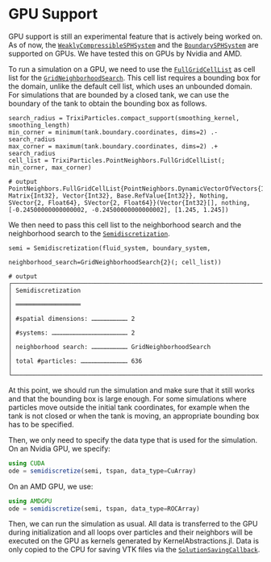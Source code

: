# GPU Support

GPU support is still an experimental feature that is actively being worked on.
As of now, the [`WeaklyCompressibleSPHSystem`](@ref) and the [`BoundarySPHSystem`](@ref)
are supported on GPUs.
We have tested this on GPUs by Nvidia and AMD.

To run a simulation on a GPU, we need to use the [`FullGridCellList`](@ref)
as cell list for the [`GridNeighborhoodSearch`](@ref).
This cell list requires a bounding box for the domain, unlike the default cell list, which
uses an unbounded domain.
For simulations that are bounded by a closed tank, we can use the boundary of the tank
to obtain the bounding box as follows.
```jldoctest gpu; output=false, setup=:(using TrixiParticles; trixi_include(@__MODULE__, joinpath(examples_dir(), "fluid", "hydrostatic_water_column_2d.jl"), sol=nothing))
search_radius = TrixiParticles.compact_support(smoothing_kernel, smoothing_length)
min_corner = minimum(tank.boundary.coordinates, dims=2) .- search_radius
max_corner = maximum(tank.boundary.coordinates, dims=2) .+ search_radius
cell_list = TrixiParticles.PointNeighbors.FullGridCellList(; min_corner, max_corner)

# output
PointNeighbors.FullGridCellList{PointNeighbors.DynamicVectorOfVectors{Int32, Matrix{Int32}, Vector{Int32}, Base.RefValue{Int32}}, Nothing, SVector{2, Float64}, SVector{2, Float64}}(Vector{Int32}[], nothing, [-0.24500000000000002, -0.24500000000000002], [1.245, 1.245])
```

We then need to pass this cell list to the neighborhood search and the neighborhood search
to the [`Semidiscretization`](@ref).
```jldoctest gpu; output=false
semi = Semidiscretization(fluid_system, boundary_system,
                          neighborhood_search=GridNeighborhoodSearch{2}(; cell_list))

# output
┌──────────────────────────────────────────────────────────────────────────────────────────────────┐
│ Semidiscretization                                                                               │
│ ══════════════════                                                                               │
│ #spatial dimensions: ………………………… 2                                                                │
│ #systems: ……………………………………………………… 2                                                                │
│ neighborhood search: ………………………… GridNeighborhoodSearch                                           │
│ total #particles: ………………………………… 636                                                              │
└──────────────────────────────────────────────────────────────────────────────────────────────────┘
```

At this point, we should run the simulation and make sure that it still works and that
the bounding box is large enough.
For some simulations where particles move outside the initial tank coordinates,
for example when the tank is not closed or when the tank is moving, an appropriate
bounding box has to be specified.

Then, we only need to specify the data type that is used for the simulation.
On an Nvidia GPU, we specify:
```julia
using CUDA
ode = semidiscretize(semi, tspan, data_type=CuArray)
```
On an AMD GPU, we use:
```julia
using AMDGPU
ode = semidiscretize(semi, tspan, data_type=ROCArray)
```
Then, we can run the simulation as usual.
All data is transferred to the GPU during initialization and all loops over particles
and their neighbors will be executed on the GPU as kernels generated by KernelAbstractions.jl.
Data is only copied to the CPU for saving VTK files via the [`SolutionSavingCallback`](@ref).
